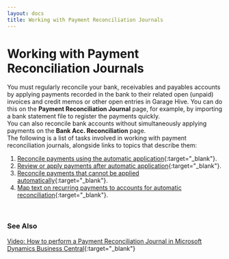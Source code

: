 ```yaml
---
layout: docs
title: Working with Payment Reconciliation Journals
---
```


# Working with Payment Reconciliation Journals 
You must regularly reconcile your bank, receivables and payables accounts by applying payments recorded in the bank to their related open (unpaid) invoices and credit memos or other open entries in Garage Hive. You can do this on the **Payment Reconciliation Journal** page, for example, by importing a bank statement file to register the payments quickly. <br>
You can also reconcile bank accounts without simultaneously applying payments on the **Bank Acc. Reconciliation** page. <br>
The following is a list of tasks involved in working with payment reconciliation journals, alongside links to topics that describe them:
<br>

1. [Reconcile payments using the automatic application](garagehive-reconcile-payments-using-automatic-application.html){:target="_blank"}.
2. [Review or apply payments after automatic application](garagehive-review-or-apply-payments-after-automatic-application.html){:target="_blank"}.
3. [Reconcile payments that cannot be applied automatically](garagehive-reconcile-payments-that-cannot-be-applied-automatically.html){:target="_blank"}.
4. [Map text on recurring payments to accounts for automatic reconciliation](garagehive-map-text-on-recurring-payments-to-accounts-for-automatic-reconciliation.html){:target="_blank"}.

<br>

### **See Also**

[Video: How to perform a Payment Reconciliation Journal in Microsoft Dynamics Business Central](https://www.youtube.com/watch?v=WiAnm_VUQVQ){:target="_blank"}

